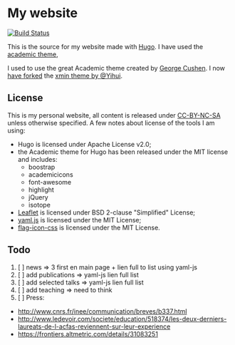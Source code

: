# My website

[![Build Status](https://travis-ci.org/KevCaz/kevcazHugoWebsite.svg?branch=dev)](https://travis-ci.org/KevCaz/kevcazHugoWebsite)

This is the source for my website made with [Hugo](https://gohugo.io).
I have used the [academic theme](https://github.com/gcushen/hugo-academic),

I used to use the great Academic theme created by [George Cushen](https://github.com/gcushen/).
I now [have forked](https://github.com/KevCaz/hugo-xmin) the [xmin theme by @Yihui](https://github.com/yihui/hugo-xmin).


## License

This is my personal website, all content is released under [CC-BY-NC-SA](https://creativecommons.org/licenses/by-nc-sa/4.0/) unless otherwise
specified. A few notes about license of the tools I am using:

  - Hugo is licensed under Apache License v2.0;
  - the Academic theme for Hugo has been released under the MIT license and includes:
    - boostrap
    - academicicons
    - font-awesome
    - highlight
    - jQuery
    - isotope
  - [Leaflet](http://leafletjs.com) is licensed under BSD 2-clause "Simplified" License;
  - [yaml.js](https://github.com/jeremyfa/yaml.js/) is licensed under the MIT License;
  - [flag-icon-css](http://flag-icon-css.lip.is/) is licensed under the MIT License.


## Todo

1. [ ] news => 3 first en main page + lien full to list using yaml-js
2. [ ] add publications => yaml-js lien full list
3. [ ] add selected talks => yaml-js lien full list
6. [ ] add teaching => need to think
7. [ ] Press:
 - http://www.cnrs.fr/inee/communication/breves/b337.html
 - http://www.ledevoir.com/societe/education/518374/les-deux-derniers-laureats-de-l-acfas-reviennent-sur-leur-experience
 - https://frontiers.altmetric.com/details/31083251
